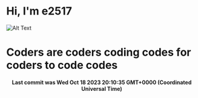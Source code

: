 # Hi, I'm e2517

![Alt Text](https://github.com/E2517/e2517/blob/master/images/background.gif)

# Coders are coders coding codes for coders to code codes

<h4 align="center">Last commit was Wed Oct 18 2023 20:10:35 GMT+0000 (Coordinated Universal Time)</h4>
